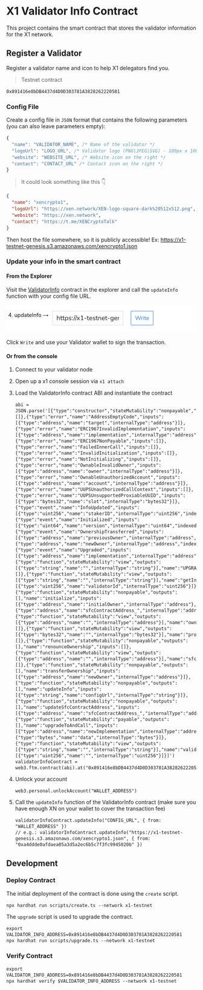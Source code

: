 # X1 Validator Info Contract

This project contains the smart contract that stores the validator information for the X1 network.

## Register a Validator

Register a validator name and icon to help X1 delegators find you.

> Testnet contract

```solidity
0x891416e8bDB4437d4D0D303781A3828262220581
```

### Config File

Create a config file in `JSON` format that contains the following parameters (you can also leave parameters empty):

```js
{
  "name": "VALIDATOR_NAME", /* Name of the validator */
  "logoUrl": "LOGO_URL", /* Validator logo (PNG|JPEG|SVG) - 100px x 100px is enough */
  "website": "WEBSITE_URL", /* Website icon on the right */
  "contact": "CONTACT_URL" /* Contact icon on the right */
}
```

> It could look something like this 👇

```json
{
  "name": "xencrypto1",
  "logoUrl": "https://xen.network/XEN-logo-square-dark%20512x512.png",
  "website": "https://xen.network",
  "contact": "https://t.me/XENCryptoTalk"
}
```

Then host the file somewhere, so it is publicly accessible! Ex: https://x1-testnet-genesis.s3.amazonaws.com/xencrypto1.json

### Update your info in the smart contract

#### From the Explorer

Visit the [ValidatorInfo](https://explorer.x1-testnet.xen.network/address/0x891416e8bDB4437d4D0D303781A3828262220581/write-proxy#address-tabs) contract in the explorer and call the `updateInfo` function with your config file URL.

![images/updateInfo.png](images/updateInfo.png)

Click `Write` and use your Validator wallet to sign the transaction.

#### Or from the console

1. Connect to your validator node
2. Open up a x1 console session via `x1 attach`
3. Load the ValidatorInfo contract ABI and instantiate the contract

   ```solidity
   abi = JSON.parse('[{"type":"constructor","stateMutability":"nonpayable","inputs":[]},{"type":"error","name":"AddressEmptyCode","inputs":[{"type":"address","name":"target","internalType":"address"}]},{"type":"error","name":"ERC1967InvalidImplementation","inputs":[{"type":"address","name":"implementation","internalType":"address"}]},{"type":"error","name":"ERC1967NonPayable","inputs":[]},{"type":"error","name":"FailedInnerCall","inputs":[]},{"type":"error","name":"InvalidInitialization","inputs":[]},{"type":"error","name":"NotInitializing","inputs":[]},{"type":"error","name":"OwnableInvalidOwner","inputs":[{"type":"address","name":"owner","internalType":"address"}]},{"type":"error","name":"OwnableUnauthorizedAccount","inputs":[{"type":"address","name":"account","internalType":"address"}]},{"type":"error","name":"UUPSUnauthorizedCallContext","inputs":[]},{"type":"error","name":"UUPSUnsupportedProxiableUUID","inputs":[{"type":"bytes32","name":"slot","internalType":"bytes32"}]},{"type":"event","name":"InfoUpdated","inputs":[{"type":"uint256","name":"stakerID","internalType":"uint256","indexed":false}],"anonymous":false},{"type":"event","name":"Initialized","inputs":[{"type":"uint64","name":"version","internalType":"uint64","indexed":false}],"anonymous":false},{"type":"event","name":"OwnershipTransferred","inputs":[{"type":"address","name":"previousOwner","internalType":"address","indexed":true},{"type":"address","name":"newOwner","internalType":"address","indexed":true}],"anonymous":false},{"type":"event","name":"Upgraded","inputs":[{"type":"address","name":"implementation","internalType":"address","indexed":true}],"anonymous":false},{"type":"function","stateMutability":"view","outputs":[{"type":"string","name":"","internalType":"string"}],"name":"UPGRADE_INTERFACE_VERSION","inputs":[]},{"type":"function","stateMutability":"view","outputs":[{"type":"string","name":"","internalType":"string"}],"name":"getInfo","inputs":[{"type":"uint256","name":"validatorId","internalType":"uint256"}]},{"type":"function","stateMutability":"nonpayable","outputs":[],"name":"initialize","inputs":[{"type":"address","name":"initialOwner","internalType":"address"},{"type":"address","name":"sfcContractAddress_","internalType":"address"}]},{"type":"function","stateMutability":"view","outputs":[{"type":"address","name":"","internalType":"address"}],"name":"owner","inputs":[]},{"type":"function","stateMutability":"view","outputs":[{"type":"bytes32","name":"","internalType":"bytes32"}],"name":"proxiableUUID","inputs":[]},{"type":"function","stateMutability":"nonpayable","outputs":[],"name":"renounceOwnership","inputs":[]},{"type":"function","stateMutability":"view","outputs":[{"type":"address","name":"","internalType":"address"}],"name":"sfcContractAddress","inputs":[]},{"type":"function","stateMutability":"nonpayable","outputs":[],"name":"transferOwnership","inputs":[{"type":"address","name":"newOwner","internalType":"address"}]},{"type":"function","stateMutability":"nonpayable","outputs":[],"name":"updateInfo","inputs":[{"type":"string","name":"configUrl","internalType":"string"}]},{"type":"function","stateMutability":"nonpayable","outputs":[],"name":"updateSfcContractAddress","inputs":[{"type":"address","name":"sfcContractAddress_","internalType":"address"}]},{"type":"function","stateMutability":"payable","outputs":[],"name":"upgradeToAndCall","inputs":[{"type":"address","name":"newImplementation","internalType":"address"},{"type":"bytes","name":"data","internalType":"bytes"}]},{"type":"function","stateMutability":"view","outputs":[{"type":"string","name":"","internalType":"string"}],"name":"validatorInfos","inputs":[{"type":"uint256","name":"","internalType":"uint256"}]}]')
   validatorInfoContract = web3.ftm.contract(abi).at("0x891416e8bDB4437d4D0D303781A3828262220581")
   ```

4. Unlock your account

   ```solidity
   web3.personal.unlockAccount("WALLET_ADDRESS")
   ```

5. Call the `updateInfo` function of the ValidatorInfo contract (make sure you have enough XN on your wallet to cover the transaction fee)

   ```solidity
   validatorInfoContract.updateInfo("CONFIG_URL", { from: "WALLET_ADDRESS" })
   // e.g.: validatorInfoContract.updateInfo("https://x1-testnet-genesis.s3.amazonaws.com/xencrypto1.json", { from: "0xa4ddde0afdaea05a3d5a2ec6b5c7f3fc9945020b" })
   ```

## Development

### Deploy Contract

The initial deployment of the contract is done using the `create` script.

```shell
npx hardhat run scripts/create.ts --network x1-testnet
```

The `upgrade` script is used to upgrade the contract.

```shell
export VALIDATOR_INFO_ADDRESS=0x891416e8bDB4437d4D0D303781A3828262220581
npx hardhat run scripts/upgrade.ts --network x1-testnet
```

### Verify Contract

```shell
export VALIDATOR_INFO_ADDRESS=0x891416e8bDB4437d4D0D303781A3828262220581
npx hardhat verify $VALIDATOR_INFO_ADDRESS --network x1-testnet
```
